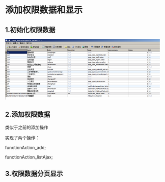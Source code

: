 # 添加权限数据和显示

## 1.初始化权限数据

![](../../../../.gitbook/assets/image%20%2838%29.png)

## 2.添加权限数据

类似于之前的添加操作

实现了两个操作：

functionAction\_add;

functionAction\_listAjax;



## 3.权限数据分页显示

